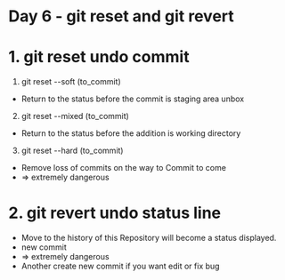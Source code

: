# Day 6 - git reset and git revert
# 1. git reset undo commit
1. git reset --soft (to_commit)
- Return to the status before the commit is staging area unbox 
2. git reset --mixed (to_commit)
- Return to the status before the addition is working directory 
3. git reset --hard (to_commit)
- Remove loss of commits on the way to Commit to come
- => extremely dangerous

# 2. git revert undo status line 
- Move to the history of this Repository will become a status displayed.
- new commit
- => extremely dangerous
- Another create new commit if you want edit or fix bug